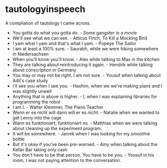 # tautologyinspeech
A compilation of tautology I came across.

- You gotta do what you gotta do. - Some gangster in a movie
- We'll see what we can see. - Atticus Finch, To Kill a Mocking Bird
- I yam what I yam and that's what I yam. - Popeye The Sailor
- I am at least a 100% sure. - Saurabh, while we were hiking somewhere in Niedersachsen
- When you'll know you'll know. - Alex while talking to Max in the kitchen
- They are talking about reintroducing it again. - Hendrik while talking about conscription in Germany
- You may or may not be right. I am not sure. - Yousuf when talking about Adil's case study
- I'll see you when I see you. - Hashim, when we we're making plans and I was slightly unwell
- Anything that is above is higher. - I, when I was explaining libraries for programming the robot
- I am I. - Walter Klemmer, The Piano Teacher
- Wenn er es nicht will dann will er es nicht. - Natalie when we wanted to get Lenny into the cage
- Wann es funktioniert, funktioniert es. - Matthias when we were talking about cleaning up the experiment program.
- It will be somewhere. - Jannik when I was looking for my smoothie bottle
- But it's okay if you've been pre-warned. - Amy when talking about the Kellar Bar taking only cash
- You don't have to be that person. You have to be you. - Yousuf in his room, I was not paying attention to the conversation.
